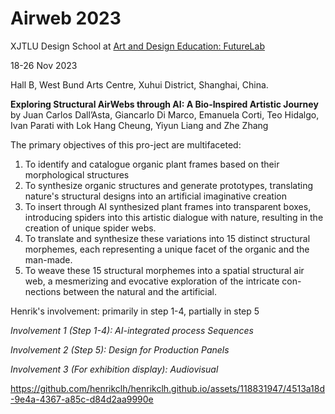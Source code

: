 # Airweb 2023

XJTLU Design School at [Art and Design Education: FutureLab](http://www.ade-futurelab.com/)

18-26 Nov 2023

Hall B, West Bund Arts Centre, Xuhui District, Shanghai, China.

**Exploring Structural AirWebs through AI: A Bio-Inspired Artistic Journey**
by Juan Carlos Dall’Asta, Giancarlo Di Marco, Emanuela Corti, Teo Hidalgo, Ivan Parati with Lok Hang Cheung, Yiyun Liang and Zhe Zhang


The primary objectives of this pro-ject are multifaceted:
1.	To identify and catalogue organic plant frames based on their morphological structures
2.	To synthesize organic structures and generate prototypes, translating nature's structural designs into an artificial imaginative creation
3.	To insert through AI synthesized plant frames into transparent boxes, introducing spiders into this artistic dialogue with nature, resulting in the creation of unique spider webs.
4.	To translate and synthesize these variations into 15 distinct structural morphemes, each representing a unique facet of the organic and the man-made.
5.	To weave these 15 structural morphemes into a spatial structural air web, a mesmerizing and evocative exploration of the intricate con-nections between the natural and the artificial.

Henrik's involvement: primarily in step 1-4, partially in step 5

_Involvement 1 (Step 1-4): AI-integrated process Sequences_

_Involvement 2 (Step 5): Design for Production Panels_

_Involvement 3 (For exhibition display): Audiovisual_

https://github.com/henrikclh/henrikclh.github.io/assets/118831947/4513a18d-9e4a-4367-a85c-d84d2aa9990e

